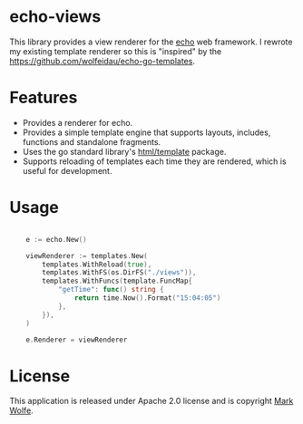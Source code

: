 # echo-views

This library provides a view renderer for the [echo](https://github.com/labstack/echo) web framework. I rewrote my existing template renderer so this is "inspired" by the https://github.com/wolfeidau/echo-go-templates.

# Features

* Provides a renderer for echo.
* Provides a simple template engine that supports layouts, includes, functions and standalone fragments.
* Uses the go standard library's [html/template](https://pkg.go.dev/html/template) package.
* Supports reloading of templates each time they are rendered, which is useful for development.

# Usage

```go

	e := echo.New()

	viewRenderer := templates.New(
        templates.WithReload(true),
		templates.WithFS(os.DirFS("./views")),
		templates.WithFuncs(template.FuncMap{
			"getTime": func() string {
				return time.Now().Format("15:04:05")
			},
		}),
    )

    e.Renderer = viewRenderer
```

# License

This application is released under Apache 2.0 license and is copyright [Mark Wolfe](https://www.wolfe.id.au/?utm_source=echo-go-templates).